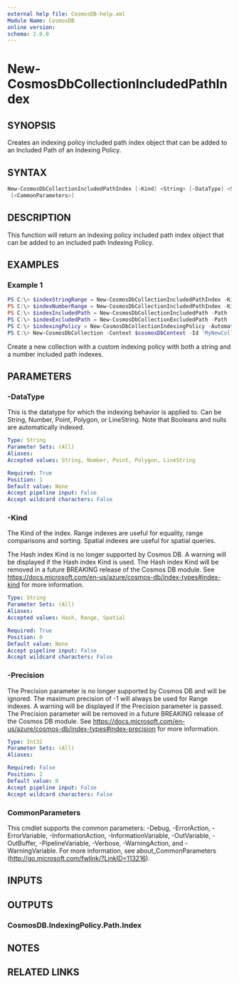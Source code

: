 ```yaml
---
external help file: CosmosDB-help.xml
Module Name: CosmosDB
online version:
schema: 2.0.0
---
```


# New-CosmosDbCollectionIncludedPathIndex

## SYNOPSIS

Creates an indexing policy included path index object that
can be added to an Included Path of an Indexing Policy.

## SYNTAX

```powershell
New-CosmosDbCollectionIncludedPathIndex [-Kind] <String> [-DataType] <String> [[-Precision] <Int32>]
 [<CommonParameters>]
```

## DESCRIPTION

This function will return an indexing policy included path index object that can
be added to an included path Indexing Policy.

## EXAMPLES

### Example 1

```powershell
PS C:\> $indexStringRange = New-CosmosDbCollectionIncludedPathIndex -Kind Range -DataType String -Precision -1
PS C:\> $indexNumberRange = New-CosmosDbCollectionIncludedPathIndex -Kind Range -DataType Number -Precision -1
PS C:\> $indexIncludedPath = New-CosmosDbCollectionIncludedPath -Path '/*' -Index $indexStringRange, $indexNumberRange
PS C:\> $indexExcludedPath = New-CosmosDbCollectionExcludedPath -Path '/test/*'
PS C:\> $indexingPolicy = New-CosmosDbCollectionIndexingPolicy -Automatic $true -IndexingMode Consistent -IncludedPath $indexIncludedPath -ExcludedPath $indexExcludedPath
PS C:\> New-CosmosDbCollection -Context $cosmosDbContext -Id 'MyNewCollection' -PartitionKey 'account' -IndexingPolicy $indexingPolicy
```

Create a new collection with a custom indexing policy with both a
string and a number included path indexes.

## PARAMETERS

### -DataType

This is the datatype for which the indexing behavior is applied to.
Can be String, Number, Point, Polygon, or LineString.
Note that Booleans and nulls are automatically indexed.

```yaml
Type: String
Parameter Sets: (All)
Aliases:
Accepted values: String, Number, Point, Polygon, LineString

Required: True
Position: 1
Default value: None
Accept pipeline input: False
Accept wildcard characters: False
```

### -Kind

The Kind of the index.
Range indexes are useful for equality, range comparisons and sorting.
Spatial indexes are useful for spatial queries.

The Hash index Kind is no longer supported by Cosmos DB.
A warning will be displayed if the Hash index Kind is used.
The Hash index Kind will be removed in a future BREAKING release of the
Cosmos DB module.
See https://docs.microsoft.com/en-us/azure/cosmos-db/index-types#index-kind
for more information.

```yaml
Type: String
Parameter Sets: (All)
Aliases:
Accepted values: Hash, Range, Spatial

Required: True
Position: 0
Default value: None
Accept pipeline input: False
Accept wildcard characters: False
```

### -Precision

The Precision parameter is no longer supported by Cosmos DB and will be
ignored. The maximum precision of -1 will always be used for Range indexes.
A warning will be displayed if the Precision parameter is passed.
The Precision parameter will be removed in a future BREAKING release of the
Cosmos DB module.
See https://docs.microsoft.com/en-us/azure/cosmos-db/index-types#index-precision
for more information.

```yaml
Type: Int32
Parameter Sets: (All)
Aliases:

Required: False
Position: 2
Default value: 0
Accept pipeline input: False
Accept wildcard characters: False
```

### CommonParameters

This cmdlet supports the common parameters: -Debug, -ErrorAction, -ErrorVariable, -InformationAction, -InformationVariable, -OutVariable, -OutBuffer, -PipelineVariable, -Verbose, -WarningAction, and -WarningVariable. For more information, see about_CommonParameters (http://go.microsoft.com/fwlink/?LinkID=113216).

## INPUTS

## OUTPUTS

### CosmosDB.IndexingPolicy.Path.Index

## NOTES

## RELATED LINKS
